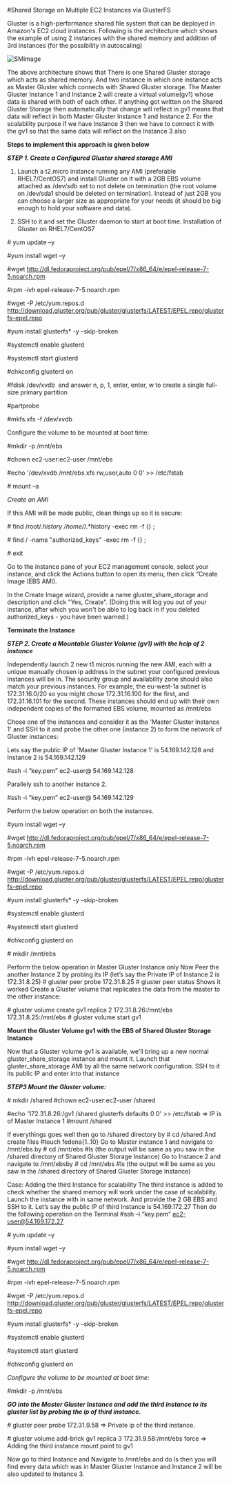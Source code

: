 #Shared Storage on Multiple EC2 Instances via GlusterFS

Gluster is a high-performance shared file system that can be deployed in Amazon's EC2 cloud instances.
Following is the architecture which shows the example of using 2 instances with the shared memory and addition of 3rd instances (for the possibility in autoscaling)

![SMimage]( https://github.com/nikitswaraj12345/Shared-Memory-on-Multiple-EC2-Instances-via-GlusterFS/blob/master/shimage.png "image")

The above architecture shows that There is one Shared Gluster storage which acts as shared memory. And two instance in which one instance acts as Master Gluster which connects with Shared Gluster storage. The Master Gluster Instance 1 and Instance 2 will create a virtual volume(gv1) whose data is shared with both of each other.  If anything got written on the Shared Gluster Storage then automatically that change will reflect in gv1 means that data will reflect in both Master Gluster Instance 1 and Instance 2.
For the scalability purpose if we have Instance 3 then we have to connect it with the gv1 so that the same data will reflect on the Instance 3 also 

**Steps to implement this approach is given below**

**_STEP 1. Create a Configured Gluster shared storage AMI_**


1. Launch a t2.micro instance running any AMI (preferable RHEL7/CentOS7) and install Gluster on it with a 2GB EBS volume attached as /dev/sdb set to not delete on termination (the root volume on /dev/sda1 should be deleted on termination). Instead of just 2GB you can choose a larger size as appropriate for your needs (it should be big enough to hold your software and data).


2. SSH to it and set the Gluster daemon to start at boot time.
   Installation of Gluster on RHEL7/CentOS7

\# yum update –y

\#yum install wget –y

\#wget http://dl.fedoraproject.org/pub/epel/7/x86_64/e/epel-release-7-5.noarch.rpm

\#rpm -ivh epel-release-7-5.noarch.rpm

\#wget -P /etc/yum.repos.d http://download.gluster.org/pub/gluster/glusterfs/LATEST/EPEL.repo/glusterfs-epel.repo

\#yum install glusterfs* -y –skip-broken

\#systemctl enable glusterd

\#systemctl start glusterd

\#chkconfig glusterd on

\#fdisk /dev/xvdb 
and answer n, p, 1, enter, enter, w to create a single full-size primary partition

\#partprobe

\#mkfs.xfs -f /dev/xvdb

Configure the volume to be mounted at boot time:

\#mkdir -p /mnt/ebs

\#chown ec2-user:ec2-user /mnt/ebs

\#echo '/dev/xvdb /mnt/ebs xfs rw,user,auto 0 0' >> /etc/fstab

\# mount –a

*Create an AMI*


If this AMI will be made public, clean things up so it is secure:

\# find /root/.*history /home/*/.*history -exec rm -f {} \;

\# find / -name "authorized_keys" -exec rm -f {} \;

\# exit

Go to the instance pane of your EC2 management console, select your instance, and click the Actions button to open its menu, then click “Create Image (EBS AMI). 

In the Create Image wizard, provide a name gluster_share_storage and description and click "Yes, Create". (Doing this will log you out of your instance, after which you won't be able to log back in if you deleted authorized_keys - you have been warned.)

**Terminate the Instance**


**_STEP 2. Create a Mountable Gluster Volume (gv1) with the help of 2 instance_**

Independently launch 2 new t1.micros running the new AMI, each with a unique manually chosen ip address in the subnet your configured previous instances will be in. The security group and availability zone should also match your previous instances. For example, the eu-west-1a subnet is 172.31.16.0/20 so you might chose 172.31.16.100 for the first, and 172.31.16.101 for the second. These instances should end up with their own independent copies of the formatted EBS volume, mounted as /mnt/ebs 

Chose one of the instances and consider it as the 'Master Gluster Instance 1' and  SSH to it
 and probe the other one (instance 2) to form the network of Gluster instances:

Lets say the public IP of 'Master Gluster Instance 1' is 54.169.142.128 and Instance 2 is 54.169.142.129

\#ssh  -i “key.pem” ec2-user@ 54.169.142.128  


Parallely ssh to another instance 2.

\#ssh  -i “key.pem” ec2-user@ 54.169.142.129

Perform the below operation on both the instances.

\#yum install wget –y

\#wget http://dl.fedoraproject.org/pub/epel/7/x86_64/e/epel-release-7-5.noarch.rpm

\#rpm -ivh epel-release-7-5.noarch.rpm

\#wget -P /etc/yum.repos.d http://download.gluster.org/pub/gluster/glusterfs/LATEST/EPEL.repo/glusterfs-epel.repo

\#yum install glusterfs* -y –skip-broken

\#systemctl enable glusterd

\#systemctl start glusterd

\#chkconfig glusterd on

\# mkdir /mnt/ebs

Perform the below operation in Master Gluster Instance only
Now Peer the another Instance 2 by probing its IP (let’s say the Private IP of Instance 2 is 172.31.8.25)
\# gluster peer probe 172.31.8.25
\# gluster peer status
Shows it worked
Create a Gluster volume that replicates the data from the master to the other instance:
         
\# gluster volume create gv1 replica 2 172.31.8.26:/mnt/ebs 172.31.8.25:/mnt/ebs
\# gluster volume start gv1


**Mount the Gluster Volume gv1 with the EBS of Shared Gluster Storage Instance**

Now that a Gluster volume gv1 is available, we'll bring up a new normal gluster_share_storage instance and mount it.
Launch that gluster_share_storage AMI by all the same network configuration.
SSH to it its public IP and enter into that instance

**_STEP3 Mount the Gluster volume:_**

\# mkdir /shared
\#chown ec2-user:ec2-user /shared

\#echo '172.31.8.26:/gv1 /shared glusterfs defaults 0 0' >> /etc/fstab       => IP is of Master Instance 1
\#mount /shared

If everythings goes well then go to /shared directory by 
\# cd /shared
And create files
\#touch fedena{1..10}
Go to Master instance 1 and navigate to /mnt/ebs by
\# cd /mnt/ebs 
\#ls 
(the output will be same as you saw in the /shared directory of Shared Gluster Storage Instance)
Go to Instance 2 and navigate to /mnt/ebsby 
\# cd /mnt/ebs 
\#ls 
(the output will be same as you saw in the /shared directory of Shared Gluster Storage Instance)

Case: Adding the third Instance for scalability
The third instance is added to check whether the shared memory will work under the case of scalability.
Launch the instance with in same network. And provide the 2 GB EBS and SSH to it.
Let’s say the public IP of third Instance is 54.169.172.27
Then do the following operation on the Terminal 
\#ssh –i “key.pem” ec2-user@54.169.172.27

\# yum update –y

\#yum install wget –y

\#wget http://dl.fedoraproject.org/pub/epel/7/x86_64/e/epel-release-7-5.noarch.rpm

\#rpm -ivh epel-release-7-5.noarch.rpm

\#wget -P /etc/yum.repos.d http://download.gluster.org/pub/gluster/glusterfs/LATEST/EPEL.repo/glusterfs-epel.repo

\#yum install glusterfs* -y –skip-broken

\#systemctl enable glusterd

\#systemctl start glusterd

\#chkconfig glusterd on


_Configure the volume to be mounted at boot time:_

\#mkdir -p /mnt/ebs

**_GO into the Master Gluster Instance and add the third instance to its gluster list by probing the ip of third instance._**

\# gluster peer probe 172.31.9.58            => Private ip of the third instance.

\# gluster volume add-brick gv1 replica 3 172.31.9.58:/mnt/ebs force  => Adding the third instance mount point to gv1

Now go to third Instance and Navigate to /mnt/ebs and do ls then you will find every data which was in Master Gluster Instance and Instance 2 will be also updated to Instance 3.
